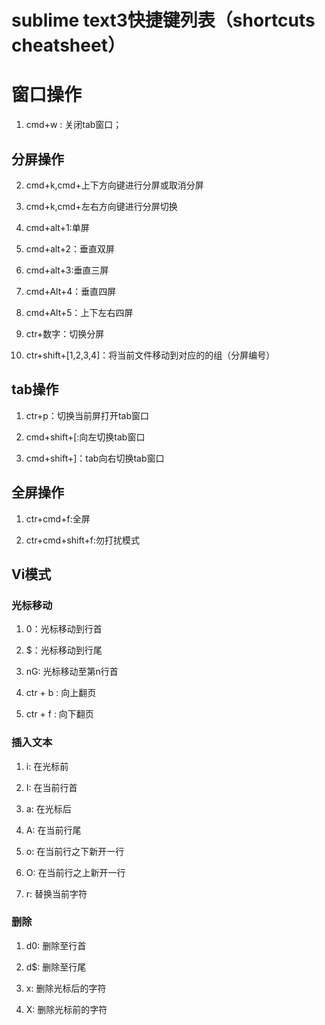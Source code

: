 # sublime text3快捷键列表（shortcuts cheatsheet）

# 窗口操作

1. cmd+w : 关闭tab窗口；

## 分屏操作

2. cmd+k,cmd+上下方向键进行分屏或取消分屏

3. cmd+k,cmd+左右方向键进行分屏切换

4. cmd+alt+1:单屏

5. cmd+alt+2：垂直双屏

6. cmd+alt+3:垂直三屏

7. cmd+Alt+4：垂直四屏

8. cmd+Alt+5：上下左右四屏

9. ctr+数字：切换分屏

10. ctr+shift+[1,2,3,4]：将当前文件移动到对应的的组（分屏编号）

## tab操作

1. ctr+p：切换当前屏打开tab窗口

2. cmd+shift+[:向左切换tab窗口

3. cmd+shift+]：tab向右切换tab窗口

## 全屏操作

1. ctr+cmd+f:全屏

2. ctr+cmd+shift+f:勿打扰模式

## Vi模式

### 光标移动

1. 0：光标移动到行首

2. $：光标移动到行尾

3. nG: 光标移动至第n行首

4. ctr + b : 向上翻页

5. ctr + f : 向下翻页 

### 插入文本

1. i: 在光标前

2. I: 在当前行首

3. a: 在光标后

4. A: 在当前行尾

5. o: 在当前行之下新开一行

6. O: 在当前行之上新开一行

7. r: 替换当前字符

### 删除

1. d0: 删除至行首

2. d$: 删除至行尾

3. x: 删除光标后的字符

4. X: 删除光标前的字符
